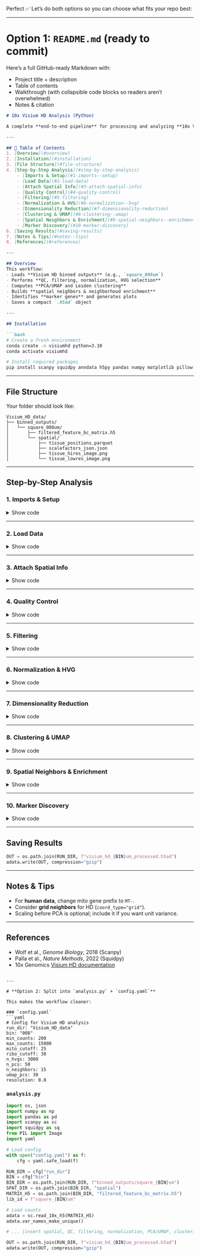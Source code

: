 Perfect ✅ Let’s do both options so you can choose what fits your repo best:

---

# **Option 1: `README.md` (ready to commit)**

Here’s a full GitHub-ready Markdown with:

* Project title + description
* Table of contents
* Walkthrough (with collapsible code blocks so readers aren’t overwhelmed)
* Notes & citation

````markdown
# 10x Visium HD Analysis (Python)

A complete **end-to-end pipeline** for processing and analyzing **10x Visium HD binned data** with [Scanpy](https://scanpy.readthedocs.io/en/stable/) and [Squidpy](https://squidpy.readthedocs.io/).

---

## 📖 Table of Contents
1. [Overview](#overview)
2. [Installation](#installation)
3. [File Structure](#file-structure)
4. [Step-by-Step Analysis](#step-by-step-analysis)
    - [Imports & Setup](#1-imports--setup)
    - [Load Data](#2-load-data)
    - [Attach Spatial Info](#3-attach-spatial-info)
    - [Quality Control](#4-quality-control)
    - [Filtering](#5-filtering)
    - [Normalization & HVG](#6-normalization--hvg)
    - [Dimensionality Reduction](#7-dimensionality-reduction)
    - [Clustering & UMAP](#8-clustering--umap)
    - [Spatial Neighbors & Enrichment](#9-spatial-neighbors--enrichment)
    - [Marker Discovery](#10-marker-discovery)
6. [Saving Results](#saving-results)
7. [Notes & Tips](#notes--tips)
8. [References](#references)

---

## Overview
This workflow:
- Loads **Visium HD binned outputs** (e.g., `square_008um`)
- Performs **QC, filtering, normalization, HVG selection**
- Computes **PCA/UMAP and Leiden clustering**
- Builds **spatial neighbors & neighborhood enrichment**
- Identifies **marker genes** and generates plots
- Saves a compact `.h5ad` object

---

## Installation

```bash
# Create a fresh environment
conda create -n visiumhd python=3.10
conda activate visiumhd

# Install required packages
pip install scanpy squidpy anndata h5py pandas numpy matplotlib pillow pyarrow leidenalg
````

---

## File Structure

Your folder should look like:

```
Visium_HD_data/
├── binned_outputs/
│   └── square_008um/
│       ├── filtered_feature_bc_matrix.h5
│       └── spatial/
│           ├── tissue_positions.parquet
│           ├── scalefactors_json.json
│           ├── tissue_hires_image.png
│           └── tissue_lowres_image.png
```

---

## Step-by-Step Analysis

### 1. Imports & Setup

<details>
<summary>Show code</summary>

```python
import os, re, json
import numpy as np
import pandas as pd
import scanpy as sc
import squidpy as sq
import matplotlib.pyplot as plt
from PIL import Image

RUN_DIR = "Visium_HD_data"   # change to your run folder
BIN = "008"                  # bin size: '008' for 8 µm
BIN_DIR = os.path.join(RUN_DIR, f"binned_outputs/square_{BIN}um")
SPAT_DIR = os.path.join(BIN_DIR, "spatial")
MATRIX_H5 = os.path.join(BIN_DIR, "filtered_feature_bc_matrix.h5")
lib_id = f"square_{BIN}um"
```

</details>

---

### 2. Load Data

<details>
<summary>Show code</summary>

```python
adata = sc.read_10x_h5(MATRIX_H5)
adata.var_names_make_unique()
print(adata)
```

</details>

---

### 3. Attach Spatial Info

<details>
<summary>Show code</summary>

```python
# read parquet, align barcodes, add pixel coords, images, scalefactors...
```

</details>

---

### 4. Quality Control

<details>
<summary>Show code</summary>

```python
# mark mito/ribo, calculate QC, violin plots
```

</details>

---

### 5. Filtering

<details>
<summary>Show code</summary>

```python
# percentile thresholds, mito/ribo caps, filter genes
```

</details>

---

### 6. Normalization & HVG

<details>
<summary>Show code</summary>

```python
sc.pp.normalize_total(adata, target_sum=1e4)
sc.pp.log1p(adata)
sc.pp.highly_variable_genes(adata, n_top_genes=3000, flavor="seurat_v3")
```

⚠️ *Optional*: Add `sc.pp.scale(adata, max_value=10)` before PCA if you prefer scaled input.

</details>

---

### 7. Dimensionality Reduction

<details>
<summary>Show code</summary>

```python
sc.pp.pca(adata, n_comps=50)
sc.pp.neighbors(adata, n_neighbors=15, n_pcs=30)
sc.tl.umap(adata)
```

</details>

---

### 8. Clustering & UMAP

<details>
<summary>Show code</summary>

```python
sc.tl.leiden(adata, resolution=0.8, key_added="leiden_bin")
adata.obs["cluster"] = adata.obs["leiden_bin"].astype("category")
sc.pl.umap(adata, color=["cluster","total_counts","pct_counts_mt"])
```

</details>

---

### 9. Spatial Neighbors & Enrichment

<details>
<summary>Show code</summary>

```python
sq.gr.spatial_neighbors(adata)
sq.gr.nhood_enrichment(adata, cluster_key="cluster")
sq.pl.nhood_enrichment(adata, cluster_key="cluster")
```

</details>

---

### 10. Marker Discovery

<details>
<summary>Show code</summary>

```python
sc.tl.rank_genes_groups(adata, "cluster", method="t-test")
sc.pl.rank_genes_groups(adata, n_genes=10, sharey=False)
```

</details>

---

## Saving Results

```python
OUT = os.path.join(RUN_DIR, f"visium_hd_{BIN}um_processed.h5ad")
adata.write(OUT, compression="gzip")
```

---

## Notes & Tips

* For **human data**, change mito gene prefix to `MT-`.
* Consider **grid neighbors** for HD (`coord_type="grid"`).
* Scaling before PCA is optional; include it if you want unit variance.

---

## References

* Wolf et al., *Genome Biology*, 2018 (Scanpy)
* Palla et al., *Nature Methods*, 2022 (Squidpy)
* 10x Genomics [Visium HD documentation](https://www.10xgenomics.com/)

````

---

# **Option 2: Split into `analysis.py` + `config.yaml`**

This makes the workflow cleaner:

### `config.yaml`
```yaml
# Config for Visium HD analysis
run_dir: "Visium_HD_data"
bin: "008"
min_counts: 200
max_counts: 15000
mito_cutoff: 25
ribo_cutoff: 30
n_hvgs: 3000
n_pcs: 50
n_neighbors: 15
umap_pcs: 30
resolution: 0.8
````

### `analysis.py`

```python
import os, json
import numpy as np
import pandas as pd
import scanpy as sc
import squidpy as sq
from PIL import Image
import yaml

# Load config
with open("config.yaml") as f:
    cfg = yaml.safe_load(f)

RUN_DIR = cfg["run_dir"]
BIN = cfg["bin"]
BIN_DIR = os.path.join(RUN_DIR, f"binned_outputs/square_{BIN}um")
SPAT_DIR = os.path.join(BIN_DIR, "spatial")
MATRIX_H5 = os.path.join(BIN_DIR, "filtered_feature_bc_matrix.h5")
lib_id = f"square_{BIN}um"

# Load counts
adata = sc.read_10x_h5(MATRIX_H5)
adata.var_names_make_unique()

# ... [insert spatial, QC, filtering, normalization, PCA/UMAP, clustering as before, using cfg params]

OUT = os.path.join(RUN_DIR, f"visium_hd_{BIN}um_processed.h5ad")
adata.write(OUT, compression="gzip")
```
